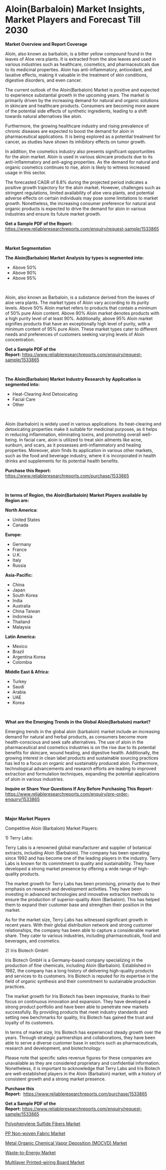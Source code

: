<p><h1>Aloin(Barbaloin) Market Insights, Market Players and Forecast Till 2030</h1></p><p><strong>Market Overview and Report Coverage</strong></p>
<p><p>Aloin, also known as barbaloin, is a bitter yellow compound found in the leaves of Aloe vera plants. It is extracted from the aloe leaves and used in various industries such as healthcare, cosmetics, and pharmaceuticals due to its medicinal properties. Aloin has anti-inflammatory, antioxidant, and laxative effects, making it valuable in the treatment of skin conditions, digestive disorders, and even cancer.</p><p>The current outlook of the Aloin(Barbaloin) Market is positive and expected to experience substantial growth in the upcoming years. The market is primarily driven by the increasing demand for natural and organic solutions in skincare and healthcare products. Consumers are becoming more aware of the potential side effects of synthetic ingredients, leading to a shift towards natural alternatives like aloin.</p><p>Furthermore, the growing healthcare industry and rising prevalence of chronic diseases are expected to boost the demand for aloin in pharmaceutical applications. It is being explored as a potential treatment for cancer, as studies have shown its inhibitory effects on tumor growth.</p><p>In addition, the cosmetics industry also presents significant opportunities for the aloin market. Aloin is used in various skincare products due to its anti-inflammatory and anti-aging properties. As the demand for natural and organic cosmetics continues to rise, aloin is likely to witness increased usage in this sector.</p><p>The forecasted CAGR of 8.8% during the projected period indicates a positive growth trajectory for the aloin market. However, challenges such as stringent regulations, limited availability of aloe vera plants, and potential adverse effects on certain individuals may pose some limitations to market growth. Nonetheless, the increasing consumer preference for natural and organic products is expected to drive the demand for aloin in various industries and ensure its future market growth.</p></p>
<p><strong>Get a Sample PDF of the Report:</strong> <a href="https://www.reliableresearchreports.com/enquiry/request-sample/1533865">https://www.reliableresearchreports.com/enquiry/request-sample/1533865</a></p>
<p>&nbsp;</p>
<p><strong>Market Segmentation</strong></p>
<p><strong>The Aloin(Barbaloin) Market Analysis by types is segmented into:</strong></p>
<p><ul><li>Above 50%</li><li>Above 90%</li><li>Above 95%</li></ul></p>
<p>&nbsp;</p>
<p><p>Aloin, also known as Barbaloin, is a substance derived from the leaves of aloe vera plants. The market types of Aloin vary according to its purity levels. Above 50% Aloin market refers to products that contain a minimum of 50% pure Aloin content. Above 90% Aloin market denotes products with a high purity level of at least 90%. Additionally, above 95% Aloin market signifies products that have an exceptionally high level of purity, with a minimum content of 95% pure Aloin. These market types cater to different needs and preferences of customers seeking varying levels of Aloin concentration.</p></p>
<p><strong>Get a Sample PDF of the Report:</strong>&nbsp;<a href="https://www.reliableresearchreports.com/enquiry/request-sample/1533865">https://www.reliableresearchreports.com/enquiry/request-sample/1533865</a></p>
<p>&nbsp;</p>
<p><strong>The Aloin(Barbaloin) Market Industry Research by Application is segmented into:</strong></p>
<p><ul><li>Heat-Clearing And Detoxicating</li><li>Facial Care</li><li>Other</li></ul></p>
<p>&nbsp;</p>
<p><p>Aloin (barbaloin) is widely used in various applications. Its heat-clearing and detoxicating properties make it suitable for medicinal purposes, as it helps in reducing inflammation, eliminating toxins, and promoting overall well-being. In facial care, aloin is utilized to treat skin ailments like acne, sunburn, and scars, as it possesses anti-inflammatory and healing properties. Moreover, aloin finds its application in various other markets, such as the food and beverage industry, where it is incorporated in health drinks and supplements for its potential health benefits.</p></p>
<p><strong>Purchase this Report:</strong>&nbsp; <a href="https://www.reliableresearchreports.com/purchase/1533865">https://www.reliableresearchreports.com/purchase/1533865</a></p>
<p>&nbsp;</p>
<p><strong>In terms of Region, the Aloin(Barbaloin) Market Players available by Region are:</strong></p>
<p>
    <p> <strong> North America: </strong>
        <ul>
            <li>United States</li>
            <li>Canada</li>
        </ul>
        </p> 
    <p> <strong> Europe: </strong>
        <ul>
            <li>Germany</li>
            <li>France</li>
            <li>U.K.</li>
            <li>Italy</li>
            <li>Russia</li>
        </ul>
        </p> 
    <p> <strong> Asia-Pacific: </strong>
        <ul>
            <li>China</li>
            <li>Japan</li>
            <li>South Korea</li>
            <li>India</li>
            <li>Australia</li>
            <li>China Taiwan</li>
            <li>Indonesia</li>
            <li>Thailand</li>
            <li>Malaysia</li>
        </ul>
        </p> 
    <p> <strong> Latin America: </strong>
        <ul>
            <li>Mexico</li>
            <li>Brazil</li>
            <li>Argentina Korea</li>
            <li>Colombia</li>
        </ul>
        </p> 
    <p> <strong> Middle East & Africa: </strong>
        <ul>
            <li>Turkey</li>
            <li>Saudi</li>
            <li>Arabia</li>
            <li>UAE</li>
            <li>Korea</li>
        </ul>
    </p>
    </p>
<p>&nbsp;</p>
<p><strong>What are the Emerging Trends in the Global Aloin(Barbaloin) market?</strong></p>
<p><p>Emerging trends in the global aloin (barbaloin) market include an increasing demand for natural and herbal products, as consumers become more health-conscious and seek safe alternatives. The use of aloin in the pharmaceutical and cosmetics industries is on the rise due to its potential benefits for skincare, wound healing, and digestive health. Additionally, the growing interest in clean label products and sustainable sourcing practices has led to a focus on organic and sustainably produced aloin. Furthermore, technological advancements and research efforts are leading to improved extraction and formulation techniques, expanding the potential applications of aloin in various industries.</p></p>
<p><strong>Inquire or Share Your Questions If Any Before Purchasing This Report</strong>- <a href="https://www.reliableresearchreports.com/enquiry/pre-order-enquiry/1533865">https://www.reliableresearchreports.com/enquiry/pre-order-enquiry/1533865</a></p>
<p>&nbsp;</p>
<p><strong>Major Market Players</strong></p>
<p><p>Competitive Aloin (Barbaloin) Market Players:</p><p>1) Terry Labs:</p><p>Terry Labs is a renowned global manufacturer and supplier of botanical extracts, including Aloin (Barbaloin). The company has been operating since 1992 and has become one of the leading players in the industry. Terry Labs is known for its commitment to quality and sustainability. They have developed a strong market presence by offering a wide range of high-quality products.</p><p>The market growth for Terry Labs has been promising, primarily due to their emphasis on research and development activities. They have been investing in advanced technologies and innovative extraction methods to ensure the production of superior-quality Aloin (Barbaloin). This has helped them to expand their customer base and strengthen their position in the market.</p><p>As for the market size, Terry Labs has witnessed significant growth in recent years. With their global distribution network and strong customer relationships, the company has been able to capture a considerable market share. They cater to various industries, including pharmaceuticals, food and beverages, and cosmetics.</p><p>2) Iris Biotech GmbH:</p><p>Iris Biotech GmbH is a Germany-based company specializing in the production of fine chemicals, including Aloin (Barbaloin). Established in 1982, the company has a long history of delivering high-quality products and services to its customers. Iris Biotech is reputed for its expertise in the field of organic synthesis and their commitment to sustainable production practices.</p><p>The market growth for Iris Biotech has been impressive, thanks to their focus on continuous innovation and expansion. They have developed a strong product portfolio and have been able to penetrate new markets successfully. By providing products that meet industry standards and setting new benchmarks for quality, Iris Biotech has gained the trust and loyalty of its customers.</p><p>In terms of market size, Iris Biotech has experienced steady growth over the years. Through strategic partnerships and collaborations, they have been able to serve a diverse customer base in sectors such as pharmaceuticals, research and development, and biotechnology.</p><p>Please note that specific sales revenue figures for these companies are unavailable as they are considered proprietary and confidential information. Nonetheless, it is important to acknowledge that Terry Labs and Iris Biotech are well-established players in the Aloin (Barbaloin) market, with a history of consistent growth and a strong market presence.</p></p>
<p><strong>Purchase this Report:</strong>&nbsp;&nbsp;<a href="https://www.reliableresearchreports.com/purchase/1533865">https://www.reliableresearchreports.com/purchase/1533865</a></p>
<p></p>
<p><strong>Get a Sample PDF of the Report:</strong>&nbsp;<a href="https://www.reliableresearchreports.com/enquiry/request-sample/1533865">https://www.reliableresearchreports.com/enquiry/request-sample/1533865</a></p>
<p><p><a href="https://github.com/AKSHATREPORTPRIME/Market-Research-Report-List-2/blob/main/polyphenylene-sulfide-fibers-market.md">Polyphenylene Sulfide Fibers Market</a></p><p><a href="https://github.com/santosh758595/Market-Research-Report-List-2/blob/main/pp-non-woven-fabric-market.md">PP Non-woven Fabric Market</a></p><p><a href="https://github.com/YashRP12/Market-Research-Report-List-2/blob/main/metal-organic-chemical-vapor-deposition-mocvd-market.md">Metal Organic Chemical Vapor Deposition (MOCVD) Market</a></p><p><a href="https://github.com/Chiragrp25/Market-Research-Report-List-2/blob/main/waste-to-energy-market.md">Waste-to-Energy Market</a></p><p><a href="https://github.com/Chiragrp26/Market-Research-Report-List-2/blob/main/multilayer-printed-wiring-board-market.md">Multilayer Printed-wiring Board Market</a></p></p>